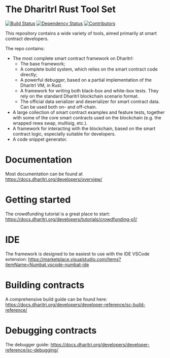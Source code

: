 # The DharitrI Rust Tool Set


[![Build Status](https://img.shields.io/github/actions/workflow/status/TerraDharitri/drt-rs-sdk/actions.yml?branch=main)](https://github.com/TerraDharitri/drt-rs-sdk/actions/workflows/actions.yml?query=branch%3Amain) [![Dependency Status](https://deps.rs/repo/github/TerraDharitri/drt-rs-sdk/status.svg)](https://deps.rs/repo/github/TerraDharitri/drt-rs-sdk) [![Contributors](https://img.shields.io/github/contributors/TerraDharitri/drt-rs-sdk)](https://github.com/TerraDharitri/drt-rs-sdk/graphs/contributors)

This repository contains a wide variety of tools, aimed primarily at smart contract developers.

The repo contains:
- The most complete smart contract framework on DharitrI:
    - The base framework;
    - A complete build system, which relies on the smart contract code directly;
    - A powerful debugger, based on a partial implementation of the DharitrI VM, in Rust.
    - A framework for writing both black-box and white-box tests. They rely on the standard DharitrI blockchain scenario format.
    - The official data serializer and deserializer for smart contract data. Can be used both on- and off-chain.
- A large collection of smart contract examples and feature tests, together with some of the core smart contracts used on the blockchain (e.g. the wrapped rewa swap, multisig, etc.).
- A framework for interacting with the blockchain, based on the smart contract logic, especially suitable for developers.
- A code snippet generator.

# Documentation

Most documentation can be found at https://docs.dharitri.org/developers/overview/

# Getting started

The crowdfunding tutorial is a great place to start: https://docs.dharitri.org/developers/tutorials/crowdfunding-p1/

# IDE

The framework is designed to be easiest to use with the IDE VSCode extension: https://marketplace.visualstudio.com/items?itemName=Numbat.vscode-numbat-ide

# Building contracts

A comprehensive build guide can be found here: https://docs.dharitri.org/developers/developer-reference/sc-build-reference/

# Debugging contracts

The debugger guide: https://docs.dharitri.org/developers/developer-reference/sc-debugging/
